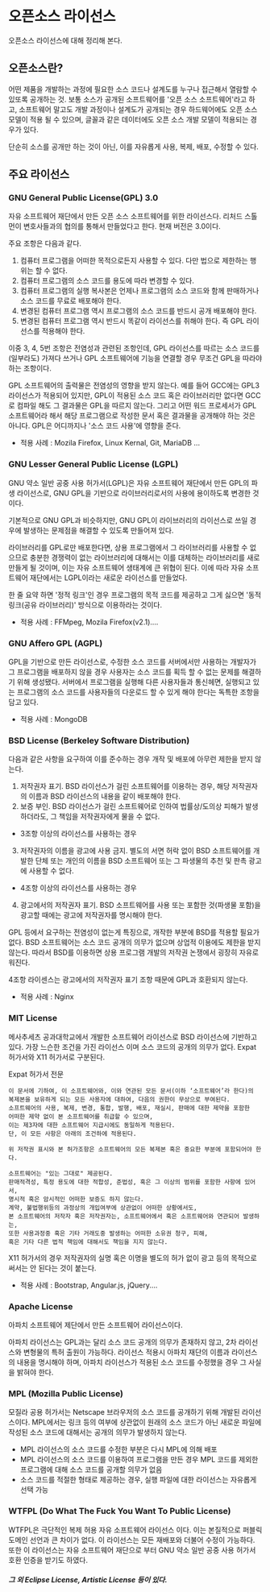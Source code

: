 # 오픈소스 라이선스
오픈소스 라이선스에 대해 정리해 본다.

## 오픈소스란?

어떤 제품을 개발하는 과정에 필요한 소스 코드나 설계도를 누구나 접근해서 열람할 수 있또록 공개하는 것. 보통 소스가 공개된 소프트웨어를 '오픈 소스 소프트웨어'라고 하고, 소프트웨어 말고도 개발 과정이나 설계도가 공개되는 경우 하드웨어에도 오픈 소스 모델이 적용 될 수 있으며, 글꼴과 같은 데이터에도 오픈 소스 개발 모델이 적용되는 경우가 있다.

단순히 소스를 공개만 하는 것이 아닌, 이를 자유롭게 사용, 복제, 배포, 수정할 수 있다.

## 주요 라이선스

### GNU General Public License(GPL) 3.0
자유 소프트웨어 재단에서 만든 오픈 소스 소프트웨어를 위한 라이선스다. 리처드 스톨먼이 변호사들과의 협의를 통해서 만들었다고 한다. 현재 버전은 3.0이다.

주요 조항은 다음과 같다.

1. 컴퓨터 프로그램을 어떠한 목적으로든지 사용할 수 있다. 다만 법으로 제한하는 행위는 할 수 없다.
2. 컴퓨터 프로그램의 소스 코드를 용도에 따라 변경할 수 있다.
3. 컴퓨터 프로그램의 실행 복사본은 언제나 프로그램의 소스 코드와 함께 판매하거나 소스 코드를 무료로 배포해야 한다.
4. 변경된 컴퓨터 프로그램 역시 프로그램의 소스 코드를 반드시 공개 배포해야 한다.
5. 변경된 컴퓨터 프로그램 역시 반드시 똑같이 라이선스를 취해야 한다. 즉 GPL 라이선스를 적용해야 한다.

이중 3, 4, 5번 조항은 전염성과 관련된 조항인데, GPL 라이선스를 따르는 소스 코드를 (일부라도) 가져다 쓰거나 GPL 소프트웨어에 기능을 연결할 경우 무조건 GPL을 따라야 하는 조항이다.

GPL 소프트웨어의 출력물은 전염성의 영향을 받지 않는다. 예를 들어 GCC에는 GPL3 라이선스가 적용되어 있지만, GPL이 적용된 소스 코드 혹은 라이브러리만 없다면 GCC로 컴파일 해도 그 결과물은 GPL을 따르지 않는다.
그리고 어떤 워드 프로세서가 GPL 소프트웨어라 해서 해당 프로그램으로 작성한 문서 혹은 결과물을 공개해야 하는 것은 아니다. GPL은 어디까지나 '소스 코드 사용'에 영향을 준다.

- 적용 사례 : Mozila Firefox, Linux Kernal, Git, MariaDB ...


### GNU Lesser General Public License (LGPL)

GNU 약소 일반 공중 사용 허가서(LGPL)은 자유 소프트웨어 재단에서 만든 GPL의 파생 라이선스로, GNU GPL을 기반으로 라이브러리로서의 사용에 용이하도록 변경한 것이다.

기본적으로 GNU GPL과 비슷하지만, GNU GPL이 라이브러리의 라이선스로 쓰일 경우에 발생하는 문제점을 해결할 수 있도록 만들어져 있다.

라이브러리를 GPL로만 배포한다면, 상용 프로그램에서 그 라이브러리를 사용할 수 없으므로 충분한 경쟁력이 없는 라이브러리에 대해서는 이를 대체하는 라이브러리를 새로 만들게 될 것이며, 이는 자유 소프트웨어 생태계에 큰 위협이 된다. 이에 따라 자유 소프트웨어 재단에서는 LGPL이라는 새로운 라이선스를 만들었다.

한 줄 요약 하면 '정적 링크'인 경우 프로그램의 목적 코드를 제공하고 그게 싫으면 '동적 링크(공유 라이브러리)' 방식으로 이용하라는 것이다.

- 적용 사례 : FFMpeg, Mozila Firefox(v2.1)....

### GNU Affero GPL (AGPL)
GPL을 기반으로 만든 라이선스로, 수정한 소스 코드를 서버에서만 사용하는 개발자가 그 프로그램을 배포하지 않을 경우 사용자는 소스 코드를 획득 할 수 없는 문제를 해결하기 위해 생성됐다. 서버에서 프로그램을 실행해 다른 사용자들과 통신헤면, 실행되고 있는 프로그램의 소스 코드를 사용자들의 다운로드 할 수 있게 해야 한다는 독특한 조항을 담고 있다.

- 적용 사례 :  MongoDB

### BSD License (Berkeley Software Distribution)
다음과 같은 사항을 요구하여 이를 준수하는 경우 개작 및 배포에 아무런 제한을 받지 않는다.

1. 저작권자 표기. BSD 라이선스가 걸린 소프트웨어를 이용하는 경우, 해당 저작권자의 이름과 BSD 라이선스의 내용을 같이 배포해야 한다.
2. 보증 부인. BSD 라이선스가 걸린 소프트웨어로 인하여 법률상/도의상 피해가 발생하더라도, 그 책임을 저작권자에게 물을 수 없다.

+ 3조항 이상의 라이선스를 사용하는 경우
3. 저작권자의 이름을 광고에 사용 금지. 별도의 서면 허락 없이 BSD 소프트웨어를 개발한 단체 또는 개인의 이름을 BSD 소프트웨어 또는 그 파생물의 추천 및 판촉 광고에 사용할 수 없다.

+ 4조항 이상의 라이선스를 사용하는 경우
4. 광고에서의 저작권자 표기. BSD 소프트웨어를 사용 또는 포함한 것(파생물 포함)을 광고할 때에는 광고에 저작권자를 명시해야 한다.

GPL 등에서 요구하는 전염성이 없는게 특징으로, 개작한 부분에 BSD를 적용할 필요가 없다. BSD 소프트웨어는 소스 코드 공개의 의무가 없으며 상업적 이용에도 제한을 받지 않는다. 따라서 BSD를 이용하면 상용 프로그램 개발의 저작권 논쟁에서 굉장히 자유로워진다.

4조항 라이센스는 광고에서의 저작권자 표기 조항 때문에 GPL과 호환되지 않는다.

- 적용 사례 : Nginx

### MIT License

메사추세츠 공과대학교에서 개발한 소프트웨어 라이선스로 BSD 라이선스에 기반하고 있다. 가장 느슨한 조건을 가진 라이선스 이며 소스 코드의 공개의 의무가 없다. Expat 허가서와 X11 허가서로 구분된다.

Expat 허가서 전문

    이 문서에 기하여, 이 소프트웨어와, 이와 연관된 모든 문서(이하 ‘소프트웨어’라 한다)의
    복제본을 보유하게 되는 모든 사용자에 대하여, 다음의 권한이 무상으로 부여된다.
    소프트웨어의 사용, 복제, 변경, 통합, 발행, 배포, 재실시, 판매에 대한 제약을 포함한
    어떠한 제약 없이 본 소프트웨어를 취급할 수 있으며,
    이는 제3자에 대한 소프트웨어 지급시에도 동일하게 적용된다.
    단, 이 모든 사항은 아래의 조건하에 적용된다.

    위 저작권 표시와 본 허가조항은 소프트웨어의 모든 복제본 혹은 중요한 부분에 포함되어야 한다.

    소프트웨어는 "있는 그대로" 제공된다.
    판매적격성, 특정 용도에 대한 적합성, 준법성, 혹은 그 이상의 범위를 포함한 사항에 있어서,
    명시적 혹은 암시적인 어떠한 보증도 하지 않는다.
    계약, 불법행위등의 과정상의 개입여부에 상관없이 어떠한 상황에서도,
    본 소프트웨어의 저작자 혹은 저작권자는, 소프트웨어에서 혹은 소프트웨어와 연관되어 발생하는,
    또한 사용과정중 혹은 기타 거래도중 발생하는 어떠한 소유권 청구, 피해,
    혹은 기타 다른 법적 책임에 대해서도 책임을 지지 않는다.

X11 허가서의 경우 저작권자의 실명 혹은 이명을 별도의 허가 없이 광고 등의 목적으로 써서는 안 된다는 것이 붙는다.

- 적용 사례 : Bootstrap, Angular.js, jQuery....

### Apache License
아파치 소프트웨어 제단에서 만든 소프트웨어 라이선스이다.

아파치 라이선스는 GPL과는 달리 소스 코드 공개의 의무가 존재하지 않고, 2차 라이선스와 변형물의 특허 출원이 가능하다. 라이선스 적용시 아파치 재단의 이름과 라이선스의 내용을 명시해야 하며, 아파치 라이선스가 적용된 소스 코드를 수정했을 경우 그 사실을 밝혀야 한다.

### MPL (Mozilla Public License)
모질라 공용 허가서는 Netscape 브라우저의 소스 코드를 공개하기 위해 개발된 라이선스이다. MPL에서는 링크 등의 여부에 상관없이 원래의 소스 코드가 아닌 새로운 파일에 작성된 소스 코드에 대해서는 공개의 의무가 발생하지 않는다.

- MPL 라이선스의 소스 코드를 수정한 부분은 다시 MPL에 의해 배포
- MPL 라이선스의 소스 코드를 이용하여 프로그램을 만든 경우 MPL 코드를 제외한 프로그램에 대해 소스 코드를 공개할 의무가 없음
- 소스 코드를 적절한 형태로 제공하는 경우, 실행 파일에 대한 라이선스는 자유롭게 선택 가능

### WTFPL (Do What The Fuck You Want To Public License)
WTFPL은 극단적인 복제 허용 자유 소프트웨어 라이선스 이다. 이는 본질적으로 퍼블릭 도메인 선언과 큰 차이가 없다. 이 라이선스는 모든 재배포와 더불어 수정이 가능하다. 또한 이 라이선스는 자유 소프트웨어 재단으로 부터 GNU 약소 일반 공중 사용 허가서 호환 인증을 받기도 하였다.


##### 그 외 Eclipse License, Artistic License 등이 있다.
